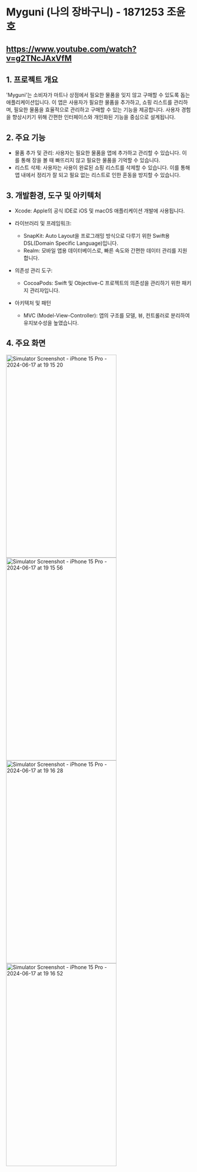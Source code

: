 # Myguni (나의 장바구니) - 1871253 조윤호

## https://www.youtube.com/watch?v=g2TNcJAxVfM

## 1. 프로젝트 개요
'Myguni'는 소비자가 마트나 상점에서 필요한 물품을 잊지 않고 구매할 수 있도록 돕는 애플리케이션입니다. 이 앱은 사용자가 필요한 물품을 추가하고, 쇼핑 리스트를 관리하며, 필요한 물품을 효율적으로 관리하고 구매할 수 있는 기능을 제공합니다. 사용자 경험을 향상시키기 위해 간편한 인터페이스와 개인화된 기능을 중심으로 설계됩니다.

## 2. 주요 기능
- 물품 추가 및 관리: 사용자는 필요한 물품을 앱에 추가하고 관리할 수 있습니다. 이를 통해 장을 볼 때 빠뜨리지 않고 필요한 물품을 기억할 수 있습니다.
- 리스트 삭제: 사용자는 사용이 완료된 쇼핑 리스트를 삭제할 수 있습니다. 이를 통해 앱 내에서 정리가 잘 되고 필요 없는 리스트로 인한 혼동을 방지할 수 있습니다.

## 3. 개발환경, 도구 및 아키텍처
- Xcode: Apple의 공식 IDE로 iOS 및 macOS 애플리케이션 개발에 사용됩니다.
  
- 라이브러리 및 프레임워크:
  - SnapKit: Auto Layout을 프로그래밍 방식으로 다루기 위한 Swift용 DSL(Domain Specific Language)입니다.
  - Realm: 모바일 앱용 데이터베이스로, 빠른 속도와 간편한 데이터 관리를 지원합니다.
  
- 의존성 관리 도구:
  - CocoaPods: Swift 및 Objective-C 프로젝트의 의존성을 관리하기 위한 패키지 관리자입니다.
    
- 아키텍처 및 패턴
  - MVC (Model-View-Controller): 앱의 구조를 모델, 뷰, 컨트롤러로 분리하여 유지보수성을 높였습니다.
 
## 4. 주요 화면
<img src="https://github.com/YoonhoJo99/Myguni/assets/142677383/c751e8bf-a7a2-4298-86fc-b805103c7753" alt="Simulator Screenshot - iPhone 15 Pro - 2024-06-17 at 19 15 20" width="300" height="550">

<img src="https://github.com/YoonhoJo99/Myguni/assets/142677383/32b46f6c-4e77-4852-8869-5e4dbfeb6646" alt="Simulator Screenshot - iPhone 15 Pro - 2024-06-17 at 19 15 56" width="300" height="550">

<img src="https://github.com/YoonhoJo99/Myguni/assets/142677383/db5890fd-2db3-49b2-9d0d-6fde494dfc01" alt="Simulator Screenshot - iPhone 15 Pro - 2024-06-17 at 19 16 28" width="300" height="550">

<img src="https://github.com/YoonhoJo99/Myguni/assets/142677383/12325398-b02d-47d8-832c-e6accc122ff9" alt="Simulator Screenshot - iPhone 15 Pro - 2024-06-17 at 19 16 52" width="300" height="550">




 



